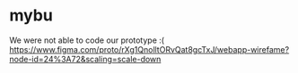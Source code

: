 # mybu
We were not able to code our prototype :(
https://www.figma.com/proto/rXg1QnolltORvQat8gcTxJ/webapp-wirefame?node-id=24%3A72&scaling=scale-down
